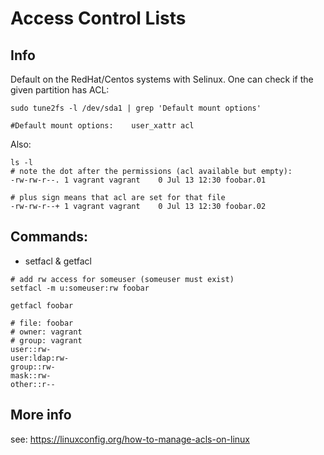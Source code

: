 # Access Control Lists

## Info
Default on the RedHat/Centos systems with Selinux.
One can check if the given partition has ACL:

```
sudo tune2fs -l /dev/sda1 | grep 'Default mount options'

#Default mount options:    user_xattr acl
```
Also:

```
ls -l 
# note the dot after the permissions (acl available but empty):
-rw-rw-r--. 1 vagrant vagrant    0 Jul 13 12:30 foobar.01 

# plus sign means that acl are set for that file
-rw-rw-r--+ 1 vagrant vagrant    0 Jul 13 12:30 foobar.02
```

## Commands:

* setfacl & getfacl

```
# add rw access for someuser (someuser must exist)
setfacl -m u:someuser:rw foobar

getfacl foobar

# file: foobar
# owner: vagrant
# group: vagrant
user::rw-
user:ldap:rw-
group::rw-
mask::rw-
other::r--
```

## More info

see: https://linuxconfig.org/how-to-manage-acls-on-linux
